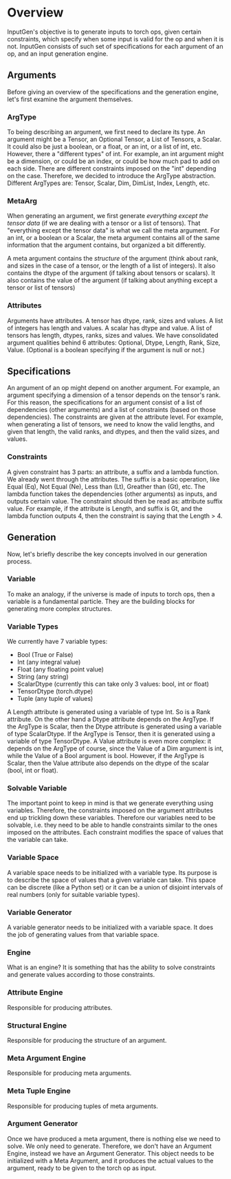 # Overview

InputGen's objective is to generate inputs to torch ops, given certain constraints, which specify when some input is valid for the op and when it is not. InputGen consists of such set of specifications for each argument of an op, and an input generation engine.

## Arguments

Before giving an overview of the specifications and the generation engine, let's first examine the argument themselves.

### ArgType

To being describing an argument, we first need to declare its type. An argument might be a Tensor, an Optional Tensor, a List of Tensors, a Scalar. It could also be just a boolean, or a float, or an int, or a list of int, etc. However, there a "different types" of int. For example, an int argument might be a dimension, or could be an index, or could be how much pad to add on each side. There are different constraints imposed on the "int" depending on the case. Therefore, we decided to introduce the ArgType abstraction. Different ArgTypes are: Tensor, Scalar, Dim, DimList, Index, Length, etc.

### MetaArg

When generating an argument, we first generate *everything except the tensor data* (if we are dealing with a tensor or a list of tensors). That "everything except the tensor data" is what we call the meta argument. For an int, or a boolean or a Scalar, the meta argument contains all of the same information that the argument contains, but organized a bit differently.

A meta argument contains the *structure* of the argument (think about rank, and sizes in the case of a tensor, or the length of a list of integers). It also contains the dtype of the argument (if talking about tensors or scalars). It also contains the value of the argument (if talking about anything except a tensor or list of tensors)

### Attributes

Arguments have attributes. A tensor has dtype, rank, sizes and values. A list of integers has length and values. A scalar has dtype and value. A list of tensors has length, dtypes, ranks, sizes and values. We have consolidated argument qualities behind 6 attributes: Optional, Dtype, Length, Rank, Size, Value.
(Optional is a boolean specifying if the argument is null or not.)

## Specifications

An argument of an op might depend on another argument. For example, an argument specifying a dimension of a tensor depends on the tensor's rank. For this reason, the specifications for an argument consist of a list of dependencies (other arguments) and a list of constraints (based on those dependencies). The constraints are given at the attribute level. For example, when generating a list of tensors, we need to know the valid lengths, and given that length, the valid ranks, and dtypes, and then the valid sizes, and values.

### Constraints

A given constraint has 3 parts: an attribute, a suffix and a lambda function.
We already went through the attributes. The suffix is a basic operation, like Equal (Eq), Not Equal (Ne), Less than (Lt), Greather than (Gt), etc.
The lambda function takes the dependencies (other arguments) as inputs, and outputs certain value. The constraint should then be read as: attribute suffix value. For example, if the attribute is Length, and suffix is Gt, and the lambda function outputs 4, then the constraint is saying that the Length > 4.

## Generation

Now, let's briefly describe the key concepts involved in our generation process.

### Variable

To make an analogy, if the universe is made of inputs to torch ops, then a variable is a fundamental particle. They are the building blocks for generating more complex structures.

### Variable Types

We currently have 7 variable types:
 - Bool (True or False)
 - Int (any integral value)
 - Float (any floating point value)
 - String (any string)
 - ScalarDtype (currently this can take only 3 values: bool, int or float)
 - TensorDtype (torch.dtype)
 - Tuple (any tuple of values)

A Length attribute is generated using a variable of type Int. So is a Rank attribute. On the other hand a Dtype attribute depends on the ArgType. If the ArgType is Scalar, then the Dtype attribute is generated using a variable of type ScalarDtype. If the ArgType is Tensor, then it is generated using a variable of type TensorDtype. A Value attribute is even more complex: it depends on the ArgType of course, since the Value of a Dim argument is int, while the Value of a Bool argument is bool. However, if the ArgType is Scalar, then the Value attribute also depends on the dtype of the scalar (bool, int or float).

### Solvable Variable

The important point to keep in mind is that we generate everything using variables. Therefore, the constraints imposed on the argument attributes end up trickling down these variables. Therefore our variables need to be solvable, i.e. they need to be able to handle constraints similar to the ones imposed on the attributes. Each constraint modifies the space of values that the variable can take.

### Variable Space

A variable space needs to be initialized with a variable type. Its purpose is to describe the space of values that a given variable can take. This space can be discrete (like a Python set) or it can be a union of disjoint intervals of real numbers (only for suitable variable types).

### Variable Generator

A variable generator needs to be initialized with a variable space. It does the job of generating values from that variable space.

### Engine

What is an engine? It is something that has the ability to solve constraints and generate values according to those constraints.

### Attribute Engine

Responsible for producing attributes.

### Structural Engine

Responsible for producing the structure of an argument.

### Meta Argument Engine

Responsible for producing meta arguments.

### Meta Tuple Engine

Responsible for producing tuples of meta arguments.

### Argument Generator

Once we have produced a meta argument, there is nothing else we need to solve. We only need to generate. Therefore, we don't have an Argument Engine, instead we have an Argument Generator. This object needs to be initialized with a Meta Argument, and it produces the actual values to the argument, ready to be given to the torch op as input.
